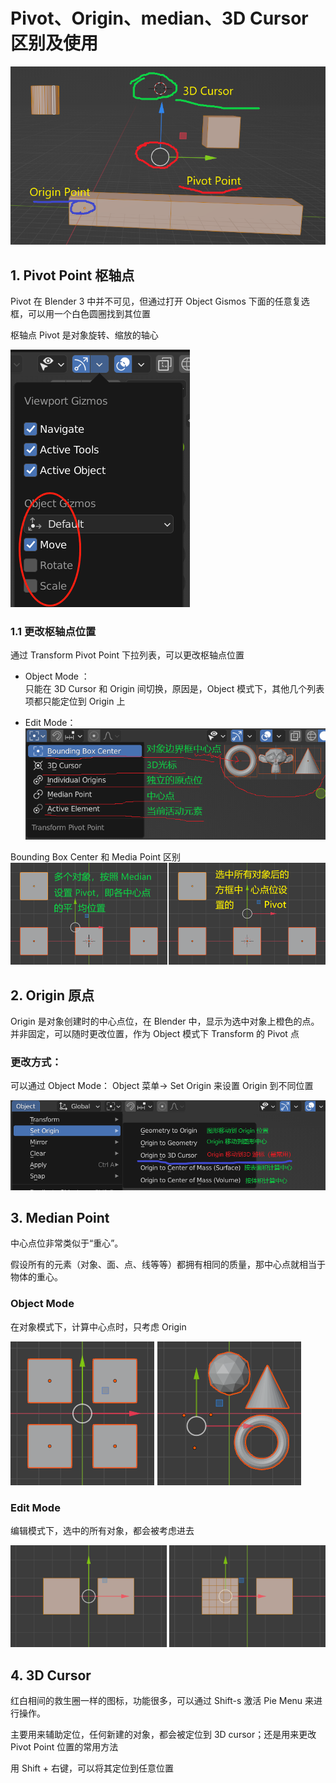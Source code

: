 # Pivot、Origin、median、3D Cursor 区别及使用

![](../../imgs/pivot_3dCursor_origin.png)

## 1. Pivot Point 枢轴点

Pivot 在 Blender 3 中并不可见，但通过打开 Object Gismos 下面的任意复选框，可以用一个白色圆圈找到其位置

枢轴点 Pivot 是对象旋转、缩放的轴心

![](../../imgs/pivot_Point.png)

### 1.1 更改枢轴点位置

通过 Transform Pivot Point 下拉列表，可以更改枢轴点位置

- Object Mode ：  
  只能在 3D Cursor 和 Origin 间切换，原因是，Object 模式下，其他几个列表项都只能定位到 Origin 上

- Edit Mode：
  ![](../../imgs/transform_pivot_point.png)

Bounding Box Center 和 Media Point 区别  
![](../../imgs/editors_3dview_controls_pivot-point_bounding-box-center_object-mode.png)

## 2. Origin 原点

Origin 是对象创建时的中心点位，在 Blender 中，显示为选中对象上橙色的点。并非固定，可以随时更改位置，作为 Object 模式下 Transform 的 Pivot 点

### 更改方式：

可以通过 Object Mode： Object 菜单-> Set Origin 来设置 Origin 到不同位置

![](../../imgs/objcet-set-origin.png)

## 3. Median Point

中心点位非常类似于“重心”。

假设所有的元素（对象、面、点、线等等）都拥有相同的质量，那中心点就相当于物体的重心。

### Object Mode

在对象模式下，计算中心点时，只考虑 Origin

![](../../imgs/editors_3dview_controls_pivot-point_median-point_object-mode.png)

### Edit Mode

编辑模式下，选中的所有对象，都会被考虑进去

![](../../imgs/editors_3dview_controls_pivot-point_median-point_edit-mode.png)

## 4. 3D Cursor

红白相间的救生圈一样的图标，功能很多，可以通过 Shift-s 激活 Pie Menu 来进行操作。

主要用来辅助定位，任何新建的对象，都会被定位到 3D cursor；还是用来更改 Pivot Point 位置的常用方法

用 Shift + 右键，可以将其定位到任意位置
